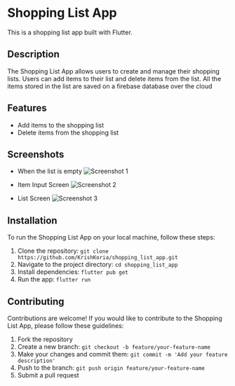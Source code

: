 # Shopping List App

This is a shopping list app built with Flutter.

## Description

The Shopping List App allows users to create and manage their shopping lists. Users can add items to their list and delete items from the list.
All the items stored in the list are saved on a firebase database over the cloud

## Features
- Add items to the shopping list
- Delete items from the shopping list

## Screenshots

- When the list is empty
![Screenshot 1](/screenshots/empty_list_screen.jpg)

- Item Input Screen
![Screenshot 2](screenshots/item_input_screen.jpg)

- List Screen
![Screenshot 3](screenshots/shopping_list_screen.jpg)

## Installation

To run the Shopping List App on your local machine, follow these steps:

1. Clone the repository: `git clone https://github.com/KrishKoria/shopping_list_app.git`
2. Navigate to the project directory: `cd shopping_list_app`
3. Install dependencies: `flutter pub get`
4. Run the app: `flutter run`

## Contributing

Contributions are welcome! If you would like to contribute to the Shopping List App, please follow these guidelines:

1. Fork the repository
2. Create a new branch: `git checkout -b feature/your-feature-name`
3. Make your changes and commit them: `git commit -m 'Add your feature description'`
4. Push to the branch: `git push origin feature/your-feature-name`
5. Submit a pull request

